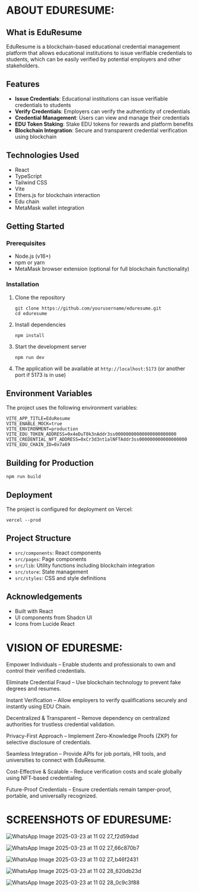 # ABOUT EDURESUME:

## What is EduResume

EduResume is a blockchain-based educational credential management platform that allows educational institutions to issue verifiable credentials to students, which can be easily verified by potential employers and other stakeholders.

## Features

- **Issue Credentials**: Educational institutions can issue verifiable credentials to students
- **Verify Credentials**: Employers can verify the authenticity of credentials
- **Credential Management**: Users can view and manage their credentials
- **EDU Token Staking**: Stake EDU tokens for rewards and platform benefits
- **Blockchain Integration**: Secure and transparent credential verification using blockchain

## Technologies Used

- React
- TypeScript
- Tailwind CSS
- Vite
- Ethers.js for blockchain interaction
- Edu chain
- MetaMask wallet integration

## Getting Started

### Prerequisites

- Node.js (v16+)
- npm or yarn
- MetaMask browser extension (optional for full blockchain functionality)

### Installation

1. Clone the repository
   ```
   git clone https://github.com/yourusername/eduresume.git
   cd eduresume
   ```

2. Install dependencies
   ```
   npm install
   ```

3. Start the development server
   ```
   npm run dev
   ```

4. The application will be available at `http://localhost:5173` (or another port if 5173 is in use)

## Environment Variables

The project uses the following environment variables:

```
VITE_APP_TITLE=EduResume
VITE_ENABLE_MOCK=true
VITE_ENVIRONMENT=production
VITE_EDU_TOKEN_ADDRESS=0x4eDuT0k3nAddr3ss00000000000000000000000
VITE_CREDENTIAL_NFT_ADDRESS=0xCr3d3nt1alNFTAddr3ss000000000000000000
VITE_EDU_CHAIN_ID=0x7a69
```

## Building for Production

```
npm run build
```

## Deployment

The project is configured for deployment on Vercel:

```
vercel --prod
```

## Project Structure

- `src/components`: React components
- `src/pages`: Page components
- `src/lib`: Utility functions including blockchain integration
- `src/store`: State management
- `src/styles`: CSS and style definitions



## Acknowledgements

- Built with React
- UI components from Shadcn UI
- Icons from Lucide React


# VISION OF EDURESME:

Empower Individuals – Enable students and professionals to own and control their verified credentials.

Eliminate Credential Fraud  – Use blockchain technology to prevent fake degrees and resumes.

Instant Verification  – Allow employers to verify qualifications securely and instantly using EDU Chain.

Decentralized & Transparent  – Remove dependency on centralized authorities for trustless credential validation.

Privacy-First Approach  – Implement Zero-Knowledge Proofs (ZKP) for selective disclosure of credentials.

Seamless Integration  – Provide APIs for job portals, HR tools, and universities to connect with EduResume.

Cost-Effective & Scalable  – Reduce verification costs and scale globally using NFT-based credentialing.

Future-Proof Credentials  – Ensure credentials remain tamper-proof, portable, and universally recognized.


# SCREENSHOTS OF EDURESUME:

![WhatsApp Image 2025-03-23 at 11 02 27_f2d59dad](https://github.com/user-attachments/assets/7c031c22-6ac0-48c5-9e8a-6d62ecf3e183)

![WhatsApp Image 2025-03-23 at 11 02 27_66c870b7](https://github.com/user-attachments/assets/147bbd3a-66e2-4e62-b9db-d74532673a4f)

![WhatsApp Image 2025-03-23 at 11 02 27_b46f2431](https://github.com/user-attachments/assets/2e359b53-4c74-414f-9d31-9e273e94fa5b)

![WhatsApp Image 2025-03-23 at 11 02 28_620db23d](https://github.com/user-attachments/assets/edd5dd8d-34ce-4c5a-bdff-bd92b9966a53)

![WhatsApp Image 2025-03-23 at 11 02 28_0c9c3f88](https://github.com/user-attachments/assets/19cb2084-418d-4b96-8e72-33202852611c)







